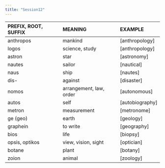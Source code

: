 ```yaml
---
title: "Session12"
---
```

<style>
serif { font-family: serif }
</style>
| PREFIX, ROOT, SUFFIX | MEANING | EXAMPLE |
| :---- | :---- | :---- |
| anthropos | mankind | [anthropology] |
| logos | science, study | [anthropology] |
| astron | star | [astronomy] |
| nautes | sailor | [nautical] |
| naus | ship | [nautes] |
| dis- | against | [disaster] |
| nomos | arrangement, law, order | [autonomous] |
| autos | self | [autobiography] |
| metron | measurement | [metronome] |
| ge (geo) | earth | [geology] |
| graphein | to write | [geography] |
| bios | life | [biopsy] |
| opsis, optikos | view, vision, sight | [optician] |
| botane | plant | [botany] |
| zoion | animal | [zoology] |